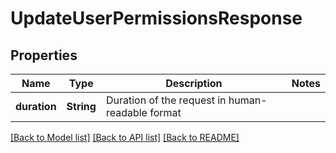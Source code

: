 # UpdateUserPermissionsResponse

## Properties
Name | Type | Description | Notes
------------ | ------------- | ------------- | -------------
**duration** | **String** | Duration of the request in human-readable format | 

[[Back to Model list]](../README.md#documentation-for-models) [[Back to API list]](../README.md#documentation-for-api-endpoints) [[Back to README]](../README.md)



